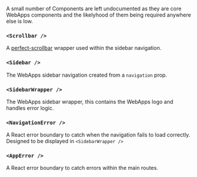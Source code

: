 A small number of Components are left undocumented as they are core WebApps components and the likelyhood of them being required anywhere else is low.

### `<Scrollbar />`
A [perfect-scrollbar](https://github.com/mdbootstrap/perfect-scrollbar) wrapper used within the sidebar navigation.

### `<Sidebar />`
The WebApps sidebar navigation created from a `navigation` prop.

### `<SidebarWrapper />`
The WebApps sidebar wrapper, this contains the WebApps logo and handles error logic.

### `<NavigationError />`
A React error boundary to catch when the navigation fails to load correctly. Designed to be displayed in `<SidebarWrapper />`

### `<AppError />`
A React error boundary to catch errors within the main routes.
